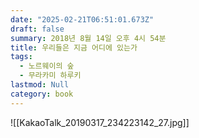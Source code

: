 ```yaml
---
date: "2025-02-21T06:51:01.673Z"
draft: false
summary: 2018년 8월 14일 오후 4시 54분
title: 우리들은 지금 어디에 있는가
tags:
  - 노르웨이의 숲
  - 무라카미 하루키
lastmod: Null
category: book
---
```


![[KakaoTalk_20190317_234223142_27.jpg]]
